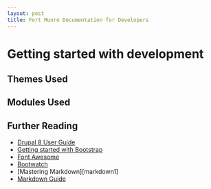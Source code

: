 ```yaml
---
layout: post
title: Fort Munro Documentation for Developers
---
```

# Getting started with development

## Themes Used

## Modules Used

## Further Reading
* [Drupal 8 User Guide][user]
* [Getting started with Bootstrap][bootstrap] 
* [Font Awesome][font]
* [Bootwatch][]
* [Mastering Markdown][markdown1]
* [Markdown Guide][md2]

[user]: https://www.drupal.org/docs/user_guide/en/index.html  
[font]: https://fontawesome.com/
[Bootwatch]: href="https://bootswatch.com/
[bootstrap]: https://getbootstrap.com/docs/4.0/getting-started/introduction/
[Markdown]: https://guides.github.com/features/mastering-markdown/
[md2]: https://www.markdownguide.org/